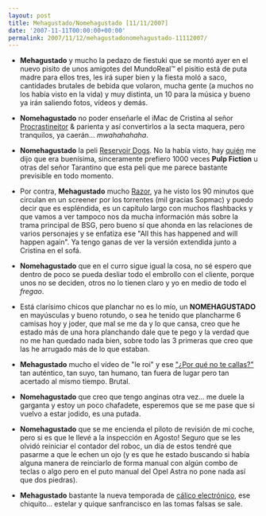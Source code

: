 ```yaml
---
layout: post
title: Mehagustado/Nomehagustado [11/11/2007]
date: '2007-11-11T00:00:00+00:00'
permalink: 2007/11/12/mehagustadonomehagustado-11112007/
---
```

- <strong>Mehagustado</strong> y mucho la pedazo de fiestuki que se montó ayer en el nuevo pisito de unos amigotes del MundoReal&trade; el pisitio está de puta madre para ellos tres, les irá super bien y la fiesta moló a saco, cantidades brutales de bebida que volaron, mucha gente (a muchos no los había visto en la vida) y muy distinta, un 10 para la música y bueno ya irán saliendo fotos, vídeos y demás.

- <strong>Nomehagustado</strong> no poder enseñarle el iMac de Cristina al señor <a href="http://procrastineitor.blogspot.com/">Procrastineitor</a> & parienta y así convertirlos a la secta maquera, pero tranquilos, ya caerán... <em>mwahahahaha</em>. 

- <strong>Nomehagustado</strong> la peli <a href="http://www.imdb.com/title/tt0105236/">Reservoir Dogs</a>. No la había visto, hay <a href="http://kalimerozone.blogspot.com/">quién</a> me dijo que era buenísima, sinceramente prefiero 1000 veces <strong>Pulp Fiction</strong> u otras del señor Tarantino que esta peli que me parece bastante previsible en todo momento.

- Por contra, <strong>Mehagustado</strong> mucho <a href="http://www.imdb.com/title/tt0991178/">Razor</a>, ya he visto los 90 minutos que circulan en un screener por los torrentes (mil gracias Sopmac) y puedo decir que es espléndida, es un capítulo largo con muchos flashbacks y que vamos a ver tampoco nos da mucha información más sobre la trama principal de BSG, pero bueno sí que ahonda en las relaciones de varios personajes y se enfatiza ese "All this has happened and will happen again". Ya tengo ganas de ver la versión extendida junto a Cristina en el sofá.

- <strong>Nomehagustado</strong> que en el curro sigue igual la cosa, no sé espero que dentro de poco se pueda desliar todo el embrollo con el cliente, porque unos no se deciden, otros no lo tienen claro y yo en medio de todo el <em>fregao</em>. 

- Está clarísimo chicos que planchar no es lo mío, un <strong>NOMEHAGUSTADO</strong> en mayúsculas y bueno rotundo, o sea he tenido que plancharme 6 camisas hoy y joder, que mal se me da y lo que cansa, creo que he estado más de una hora planchando dale que te pego y la verdad que no me han quedado nada bien, sobre todo las 3 primeras que creo que las he arrugado más de lo que estaban.

- <strong>Mehagustado</strong> mucho el vídeo de "le roi" y ese <a href="http://video.publico.es/videos/0/2416">"¿Por qué no te callas?"</a> tan auténtico, tan suyo, tan humano, tan fuera de lugar pero tan acertado al mismo tiempo. Brutal.

- <strong>Nomehagustado</strong> que creo que tengo anginas otra vez... me duele la garganta y estoy un poco chafadete, esperemos que se me pase que si vuelvo a estar jodido, es una putada.

- <strong>Nomehagustado</strong> que se me encienda el piloto de revisión de mi coche, pero si es que le llevé a la inspección en Agosto! Seguro que se les olvidó reiniciar el contador del roboc, un día de estos tendré que pasarme a que le echen un ojo (y es que he estado buscando si había alguna manera de reinciarlo de forma manual con algún combo de teclas o algo pero en el puto manual del Opel Astra no pone nada así que dos piedras).

- <strong>Mehagustado</strong> bastante la nueva temporada de <a href="http://www.calicoelectronico.com/index.php">cálico electrónico</a>, ese chiquito... estelar y quique sanfrancisco en las tomas falsas se sale.
